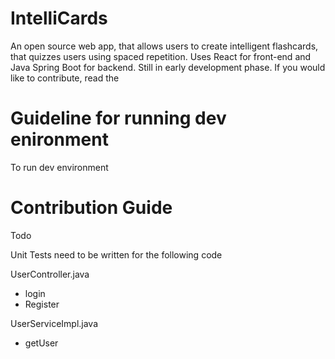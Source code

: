 # IntelliCards
An open source web app, that allows users to create intelligent flashcards, that quizzes users using spaced repetition. Uses React for front-end and Java Spring Boot for backend. Still in early development phase. If you would like to contribute, read the 


# Guideline for running dev enironment

To run dev environment


# Contribution Guide 

Todo

Unit Tests need to be written for the following code



UserController.java
  - login
  - Register 

UserServiceImpl.java
  - getUser
  
  

